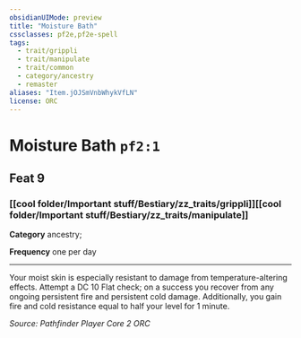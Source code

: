```yaml
---
obsidianUIMode: preview
title: "Moisture Bath"
cssclasses: pf2e,pf2e-spell
tags:
  - trait/grippli
  - trait/manipulate
  - trait/common
  - category/ancestry
  - remaster
aliases: "Item.jOJSmVnbWhykVfLN"
license: ORC
---
```

# Moisture Bath `pf2:1`
## Feat 9
### [[cool folder/Important stuff/Bestiary/zz_traits/grippli]][[cool folder/Important stuff/Bestiary/zz_traits/manipulate]]

**Category** ancestry; 




**Frequency** one per day

* * *

Your moist skin is especially resistant to damage from temperature-altering effects. Attempt a DC 10 Flat check; on a success you recover from any ongoing persistent fire and persistent cold damage. Additionally, you gain fire and cold resistance equal to half your level for 1 minute.

*Source: Pathfinder Player Core 2*
*ORC*